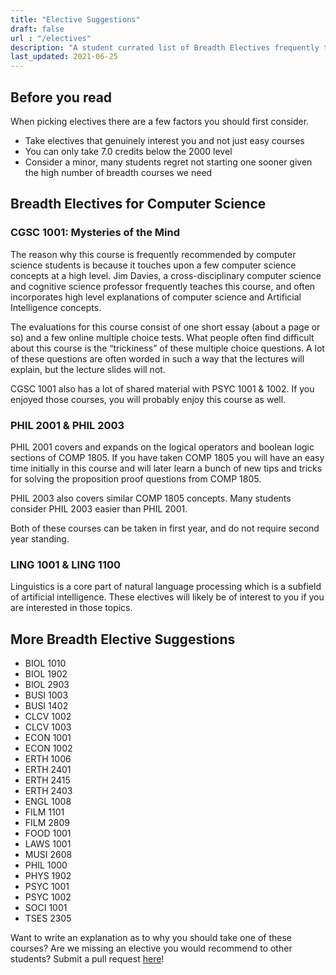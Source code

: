```yaml
---
title: "Elective Suggestions"
draft: false
url : "/electives"
description: "A student currated list of Breadth Electives frequently taken by Computer Science Students."
last_updated: 2021-06-25
---
```


## Before you read

When picking electives there are a few factors you should first consider.

* Take electives that genuinely interest you and not just easy courses
* You can only take 7.0 credits below the 2000 level
* Consider a minor, many students regret not starting one sooner given the high number of breadth courses we need


## Breadth Electives for Computer Science

### CGSC 1001: Mysteries of the Mind

The reason why this course is frequently recommended by computer science students is because it touches upon a few computer science concepts at a high level. Jim Davies, a cross-disciplinary computer science and cognitive science professor frequently teaches this course, and often incorporates high level explanations of computer science and Artificial Intelligence concepts.

The evaluations for this course consist of one short essay (about a page or so) and a few online multiple choice tests. What people often find difficult about this course is the “trickiness” of these multiple choice questions. A lot of these questions are often worded in such a way that the lectures will explain, but the lecture slides will not.

CGSC 1001 also has a lot of shared material with PSYC 1001 & 1002. If you enjoyed those courses, you will probably enjoy this course as well.

### PHIL 2001 & PHIL 2003

PHIL 2001 covers and expands on the logical operators and boolean logic sections of COMP 1805. If you have taken COMP 1805 you will have an easy time initially in this course and will later learn a bunch of new tips and tricks for solving the proposition proof questions from COMP 1805.

PHIL 2003 also covers similar COMP 1805 concepts. Many students consider PHIL 2003 easier than PHIL 2001.

Both of these courses can be taken in first year, and do not require second year standing.


### LING 1001 & LING 1100

Linguistics is a core part of natural language processing which is a subfield of artificial intelligence. These electives will likely be of interest to you if you are interested in those topics.

## More Breadth Elective Suggestions

* BIOL 1010
* BIOL 1902
* BIOL 2903
* BUSI 1003
* BUSI 1402
* CLCV 1002
* CLCV 1003
* ECON 1001
* ECON 1002
* ERTH 1006
* ERTH 2401
* ERTH 2415
* ERTH 2403
* ENGL 1008
* FILM 1101
* FILM 2809
* FOOD 1001
* LAWS 1001
* MUSI 2608
* PHIL 1000
* PHYS 1902
* PSYC 1001
* PSYC 1002
* SOCI 1001
* TSES 2305


Want to write an explanation as to why you should take one of these courses? Are we missing an elective you would recommend to other students? Submit a pull request [here](https://github.com/CarletonComputerScienceSociety/courses-project/blob/master/content/articles/elective-suggestions.md)!
